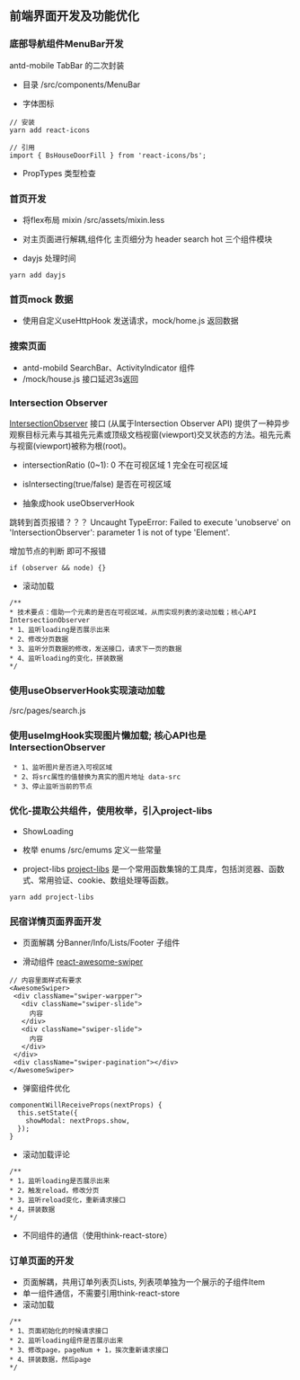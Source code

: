 ## 前端界面开发及功能优化

### 底部导航组件MenuBar开发
antd-mobile TabBar 的二次封装

- 目录
/src/components/MenuBar

- 字体图标
```
// 安装
yarn add react-icons

// 引用
import { BsHouseDoorFill } from 'react-icons/bs';

```

- PropTypes
类型检查

### 首页开发

- 将flex布局 mixin
/src/assets/mixin.less

- 对主页面进行解耦,组件化
主页细分为 header search hot 三个组件模块

- dayjs 处理时间
```
yarn add dayjs
```

### 首页mock 数据
- 使用自定义useHttpHook 发送请求，mock/home.js 返回数据

### 搜索页面
- antd-mobild SearchBar、ActivityIndicator 组件
- /mock/house.js 接口延迟3s返回

### Intersection Observer
[IntersectionObserver](https://developer.mozilla.org/zh-CN/docs/Web/API/IntersectionObserver)
接口 (从属于Intersection Observer API) 提供了一种异步观察目标元素与其祖先元素或顶级文档视窗(viewport)交叉状态的方法。祖先元素与视窗(viewport)被称为根(root)。

- intersectionRatio 
(0~1): 0 不在可视区域 1 完全在可视区域

- isIntersecting(true/false)
是否在可视区域

- 抽象成hook useObserverHook

跳转到首页报错？？？
Uncaught TypeError: Failed to execute 'unobserve' on 'IntersectionObserver': parameter 1 is not of type 'Element'.

增加节点的判断 即可不报错
```
if (observer && node) {}
```

- 滚动加载
```
/**
* 技术要点：借助一个元素的是否在可视区域，从而实现列表的滚动加载；核心API IntersectionObserver
* 1、监听loading是否展示出来
* 2、修改分页数据
* 3、监听分页数据的修改，发送接口，请求下一页的数据
* 4、监听loading的变化，拼装数据
*/
```

### 使用useObserverHook实现滚动加载
/src/pages/search.js

### 使用useImgHook实现图片懒加载; 核心API也是IntersectionObserver
```
 * 1、监听图片是否进入可视区域
 * 2、将src属性的值替换为真实的图片地址 data-src
 * 3、停止监听当前的节点
```

### 优化-提取公共组件，使用枚举，引入project-libs
- ShowLoading

- 枚举 enums
/src/emums 定义一些常量

- project-libs 
[project-libs](https://github.com/cpagejs/project-libs)
 是一个常用函数集锦的工具库，包括浏览器、函数式、常用验证、cookie、数组处理等函数。

 ```
 yarn add project-libs

 ```

 ### 民宿详情页面界面开发
 - 页面解耦 分Banner/Info/Lists/Footer 子组件

 - 滑动组件 [react-awesome-swiper](https://github.com/limingziqiang/react-awesome-swiper)
 ```
 // 内容里面样式有要求
 <AwesomeSwiper>
  <div className="swiper-warpper">
    <div className="swiper-slide">
      内容
    </div>
    <div className="swiper-slide">
      内容
    </div>
  </div>
  <div className="swiper-pagination"></div>
</AwesomeSwiper>
 ```
 
- 弹窗组件优化
```
componentWillReceiveProps(nextProps) {
  this.setState({
    showModal: nextProps.show,
  });
}
```

- 滚动加载评论
```
/**
* 1，监听loading是否展示出来
* 2，触发reload，修改分页
* 3，监听reload变化，重新请求接口
* 4，拼装数据
*/
```

- 不同组件的通信（使用think-react-store）

### 订单页面的开发

- 页面解耦，共用订单列表页Lists, 列表项单独为一个展示的子组件Item
- 单一组件通信，不需要引用think-react-store
- 滚动加载
```
/**
* 1、页面初始化的时候请求接口
* 2、监听loading组件是否展示出来
* 3、修改page，pageNum + 1，挨次重新请求接口
* 4、拼装数据，然后page
*/
```